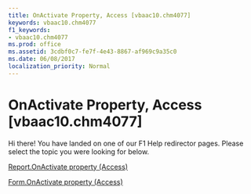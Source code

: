 ```yaml
---
title: OnActivate Property, Access [vbaac10.chm4077]
keywords: vbaac10.chm4077
f1_keywords:
- vbaac10.chm4077
ms.prod: office
ms.assetid: 3cdbf0c7-fe7f-4e43-8867-af969c9a35c0
ms.date: 06/08/2017
localization_priority: Normal
---
```



# OnActivate Property, Access [vbaac10.chm4077]

Hi there! You have landed on one of our F1 Help redirector pages. Please select the topic you were looking for below.

[Report.OnActivate property (Access)](http://msdn.microsoft.com/library/eb7f05e3-edba-ab9e-3708-5c3ee7b2ee18%28Office.15%29.aspx)

[Form.OnActivate property (Access)](http://msdn.microsoft.com/library/ab9899de-e0dc-7884-e293-e031098d644c%28Office.15%29.aspx)


